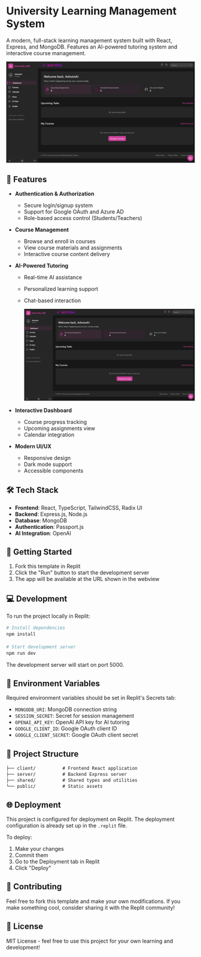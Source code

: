 
# University Learning Management System 

A modern, full-stack learning management system built with React, Express, and MongoDB. Features an AI-powered tutoring system and interactive course management.

![App Screenshot - Dashboard](https://github.com/ashcodei/LearnFlow/blob/main/Screenshot%202025-03-27%20014118.png)

## 🚀 Features

- **Authentication & Authorization**
  - Secure login/signup system
  - Support for Google OAuth and Azure AD
  - Role-based access control (Students/Teachers)

- **Course Management**
  - Browse and enroll in courses
  - View course materials and assignments
  - Interactive course content delivery

- **AI-Powered Tutoring**
  - Real-time AI assistance
  - Personalized learning support
  - Chat-based interaction

    ![App Screenshot - Dashboard](https://github.com/ashcodei/LearnFlow/blob/main/Screenshot%202025-03-27%20014118.png)

- **Interactive Dashboard**
  - Course progress tracking
  - Upcoming assignments view
  - Calendar integration

- **Modern UI/UX**
  - Responsive design
  - Dark mode support
  - Accessible components

## 🛠️ Tech Stack

- **Frontend**: React, TypeScript, TailwindCSS, Radix UI
- **Backend**: Express.js, Node.js
- **Database**: MongoDB
- **Authentication**: Passport.js
- **AI Integration**: OpenAI

## 🚦 Getting Started

1. Fork this template in Replit
2. Click the "Run" button to start the development server
3. The app will be available at the URL shown in the webview

## 💻 Development

To run the project locally in Replit:

```bash
# Install dependencies
npm install

# Start development server
npm run dev
```

The development server will start on port 5000.

## 🔐 Environment Variables

Required environment variables should be set in Replit's Secrets tab:

- `MONGODB_URI`: MongoDB connection string
- `SESSION_SECRET`: Secret for session management
- `OPENAI_API_KEY`: OpenAI API key for AI tutoring
- `GOOGLE_CLIENT_ID`: Google OAuth client ID
- `GOOGLE_CLIENT_SECRET`: Google OAuth client secret

## 📝 Project Structure

```
├── client/          # Frontend React application
├── server/          # Backend Express server
├── shared/          # Shared types and utilities
└── public/          # Static assets
```

## 🌐 Deployment

This project is configured for deployment on Replit. The deployment configuration is already set up in the `.replit` file.

To deploy:
1. Make your changes
2. Commit them
3. Go to the Deployment tab in Replit
4. Click "Deploy"

## 🤝 Contributing

Feel free to fork this template and make your own modifications. If you make something cool, consider sharing it with the Replit community!

## 📄 License

MIT License - feel free to use this project for your own learning and development!
